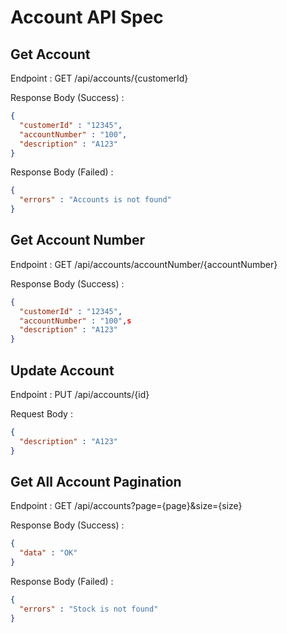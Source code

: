 # Account API Spec

## Get Account

Endpoint : GET /api/accounts/{customerId}

Response Body (Success) :

```json
{
  "customerId" : "12345",
  "accountNumber" : "100",
  "description" : "A123"
}
```
Response Body (Failed) :

```json
{
  "errors" : "Accounts is not found"
}
```
## Get Account Number

Endpoint : GET /api/accounts/accountNumber/{accountNumber}


Response Body (Success) :

```json
{
  "customerId" : "12345",
  "accountNumber" : "100",s
  "description" : "A123"
}
```

## Update Account

Endpoint : PUT /api/accounts/{id}


Request Body :

```json
{
  "description" : "A123"
}
```


## Get All Account Pagination

Endpoint : GET /api/accounts?page={page}&size={size}


Response Body (Success) :

```json
{
  "data" : "OK"
}
```

Response Body (Failed) :

```json
{
  "errors" : "Stock is not found"
}
```